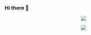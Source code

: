 ### Hi there 👋

<p align="center">
  <img align="center" src="https://i.ibb.co/StHynFf/mynewpres2021.png" />
</p>

<p align="center">
<a href="https://github.com/onaly">
  <img align="center" src="https://github-readme-stats.vercel.app/api/top-langs/?username=onaly&theme=dark&layout=compact&exclude_repo=IoT-Libraries,Hackerrank-Codes" />
</a></p>
<br>
